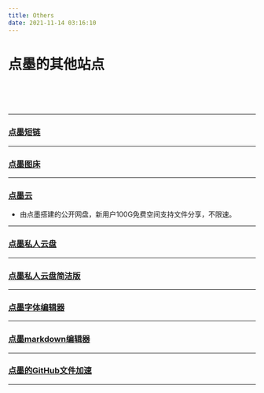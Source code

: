 ```yaml
---
title: Others
date: 2021-11-14 03:16:10
---
```

# 点墨的其他站点

<br>
<br>
<br>

---
### [点墨短链](https://zzy-ac.top)
---
### [点墨图床](https://tc.zzy-ac.top/)
---
### [点墨云](https://cloud.zzy-ac.top)

* 由点墨搭建的公开网盘，新用户100G免费空间支持文件分享，不限速。

---
### [点墨私人云盘](https://pan.zzy-ac.top/)
---
### [点墨私人云盘简洁版](https://zzy-ac.github.io/zzy-pan/)
---
### [点墨字体编辑器](https://zzy-ac.github.io/fonteditor/index.html)
---
### [点墨markdown编辑器](https://zzy-ac.github.io/MarkdownOnline/)
---
### [点墨的GitHub文件加速](https://gh.zzy-ac.workers.dev/)
---
